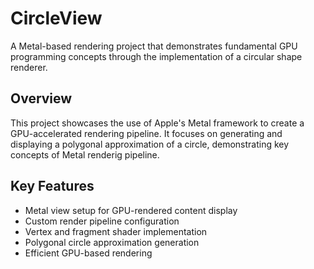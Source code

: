 # CircleView

A Metal-based rendering project that demonstrates fundamental GPU programming concepts through the implementation of a circular shape renderer.

## Overview

This project showcases the use of Apple's Metal framework to create a GPU-accelerated rendering pipeline. It focuses on generating and displaying a polygonal approximation of a circle, demonstrating key concepts of Metal renderig pipeline.

## Key Features

- Metal view setup for GPU-rendered content display
- Custom render pipeline configuration
- Vertex and fragment shader implementation
- Polygonal circle approximation generation
- Efficient GPU-based rendering
